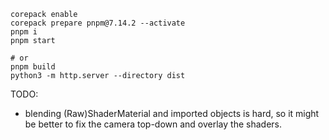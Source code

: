 ```shell
corepack enable
corepack prepare pnpm@7.14.2 --activate
pnpm i
pnpm start

# or
pnpm build
python3 -m http.server --directory dist
```

TODO:
- blending (Raw)ShaderMaterial and imported objects is hard, so it might be better to fix the camera top-down and overlay the shaders.
